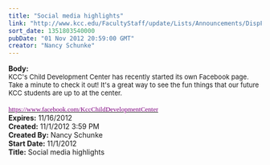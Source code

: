 ```yaml
---
title: "Social media highlights"
link: "http://www.kcc.edu/FacultyStaff/update/Lists/Announcements/DispForm.aspx?ID=882"
sort_date: 1351803540000
pubDate: "01 Nov 2012 20:59:00 GMT"
creator: "Nancy Schunke"
---
```


<div><b>Body:</b> <div class=ExternalClass39B7F9F6A7DD47F981F4EA03254A7A45><div>
<p style="margin:0in 0in 0pt" class=MsoNormal><font size=2>KCC's Child Development Center has recently started its own Facebook page. Take a minute to check it out! It's a great way to see the fun things that our future KCC students are up to at the center. </font></p>
<p style="margin:0in 0in 0pt" class=MsoNormal><font size=2></font> </p>
<p style="margin:0in 0in 0pt" class=MsoNormal><a href="https://www.facebook.com/KccChildDevelopmentCenter"><font color="#800080" size=2 face=Calibri>https://www.facebook.com/KccChildDevelopmentCenter</font></a></p></div></div></div>
<div><b>Expires:</b> 11/16/2012</div>
<div><b>Created:</b> 11/1/2012 3:59 PM</div>
<div><b>Created By:</b> Nancy Schunke</div>
<div><b>Start Date:</b> 11/1/2012</div>
<div><b>Title:</b> Social media highlights</div>
